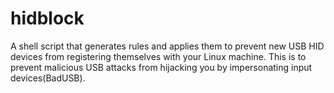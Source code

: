 # hidblock
A shell script that generates rules and applies them to prevent new USB HID devices from registering themselves with your Linux machine. This is to prevent malicious USB attacks from hijacking you by impersonating input devices(BadUSB).
